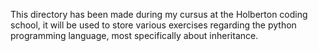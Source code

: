 This directory has been made during my cursus at the Holberton coding school, it will be used to store various exercises regarding the python programming language, most specifically about inheritance.
